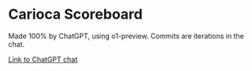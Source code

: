 # Carioca Scoreboard

Made 100% by ChatGPT, using o1-preview. Commits are iterations in the chat.

[Link to ChatGPT chat](https://chatgpt.com/share/66e76ba3-cee8-800d-94eb-59b60ab91075)
